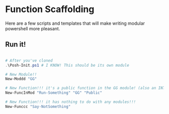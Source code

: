 # Function Scaffolding

Here are a few scripts and templates that will make writing modular powershell more pleasant.

## Run it!

```PowerShell

# After you've cloned
.\Posh-Init.ps1 # I KNOW! This should be its own module

# New Module!!
New-Moddd "GG"

# New Function!!! it's a public function in the GG module! (also an INTERNAL option)
New-FuncInMod "Run-Something" "GG" "Public"

# New Function!!! it has nothing to do with any modules!!!
New-Funccc "Say-NotSomething"

```
